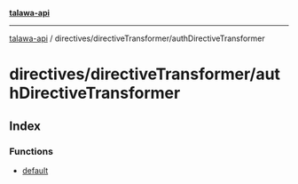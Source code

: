 [**talawa-api**](../../../README.md)

***

[talawa-api](../../../modules.md) / directives/directiveTransformer/authDirectiveTransformer

# directives/directiveTransformer/authDirectiveTransformer

## Index

### Functions

- [default](functions/default.md)

